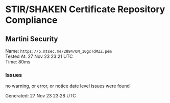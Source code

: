# STIR/SHAKEN Certificate Repository Compliance

## Martini Security

Name: `https://p.mtsec.me/2884/ON_10gcTdMZZ.pem`\
Tested At: 27 Nov 23 23:21 UTC\
Time: 80ms

### Issues

no warning, or error, or notice date level issues were found

Generated: 27 Nov 23 23:28 UTC